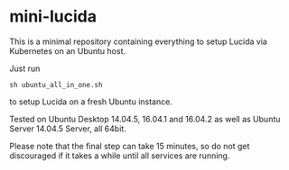 # mini-lucida
This is a minimal repository containing everything to setup Lucida via Kubernetes on an Ubuntu host.

Just run
```
sh ubuntu_all_in_one.sh
```

to setup Lucida on a fresh Ubuntu instance.

Tested on Ubuntu Desktop 14.04.5, 16.04.1 and 16.04.2 as well as Ubuntu Server 14.04.5 Server, all 64bit.

Please note that the final step can take 15 minutes, so do not get discouraged if it takes a while until all services are running.
